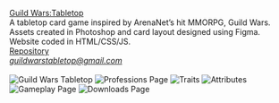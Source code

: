 [Guild Wars:Tabletop](https://guildwarstabletop.github.io)<br>
A tabletop card game inspired by ArenaNet’s hit MMORPG, Guild Wars.<br>
Assets created in Photoshop and card layout designed using Figma. Website coded in HTML/CSS/JS.<br>
[Repository](https://github.com/guildwarstabletop/guildwarstabletop.github.io)<br>
<i>guildwarstabletop@gmail.com</i><br>
<br>
![Guild Wars Tabletop](https://i.imgur.com/V6K6Koe.jpg)
![Professions Page](https://i.imgur.com/FkUgxhP.jpg)
![Traits](https://i.imgur.com/eP3A9mc.jpg)
![Attributes](https://i.imgur.com/WKbhurI.jpg)
![Gameplay Page](https://i.imgur.com/kp6FOYf.jpg)
![Downloads Page](https://i.imgur.com/r7sh3y3.jpg)
